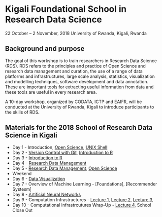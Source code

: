 # Kigali Foundational School in Research Data Science 
22 October – 2 November, 2018
University of Rwanda, Kigali, Rwanda

## Background and purpose 
The goal of this workshop is to train researchers in Research Data Science (RDS). RDS refers to the principles and practice of Open Science and research data management and curation, the use of a range of data platforms and infrastructures, large scale analysis, statistics, visualization and modelling techniques, software development and data annotation. These are important tools for extracting useful information from data and these tools are useful in every research area. 

A 10-day workshop, organized by CODATA, ICTP and EAIFR, will be conducted at the University of Rwanda, Kigali to introduce participants to the skills of RDS. 

## Materials for the 2018 School of Research Data Science in Kigali

   * Day 1 - Introduction, [Open Science](slides/OpenScienceMonday.pdf), [UNIX Shell](http://swcarpentry.github.io/shell-novice/)
   * Day 2 - [Version Control with Git](https://swcarpentry.github.io/git-novice/reference), [Introduction to R](https://swcarpentry.github.io/r-novice-gapminder/) 
   * Day 3 - [Introduction to R](https://swcarpentry.github.io/r-novice-gapminder/)
   * Day 4 - [Research Data Management](slides/Intro-DMPs.pdf)
   * Day 5 - [Research Data Management](slides/Intro-RDM-open-research.pdf), [Open Science](slides/OpenScienceFriday.pdf)
   * Weekend
   * Day 6 - [Data Visualization](slides/DataVizMaterials)
   * Day 7 - Overview of Machine Learning - [Foundations], [Recommender Systesm]
   * Day 8 - [Artificial Neural Networks](slides/Artificial_Nueral_Networks.pdf)
   * Day 9 - Computation Infrastructures - [Lecture 1](https://github.com/opensciencegrid/dosar/blob/master/docs/DataKigali2018/RDA-Lecture1-Kigali-2018.pdf), [Lecture 2](https://github.com/opensciencegrid/dosar/blob/master/docs/DataKigali2018/RDA-Lecture2-Kigali-2018.pdf), [Lecture 3](https://github.com/opensciencegrid/dosar/blob/master/docs/DataKigali2018/RDA-Lecture3-Kigali-2018.pdf), 
   * Day 10 - Computational Infrastrcutures Wrap-Up - [Lecture 4](https://github.com/opensciencegrid/dosar/blob/master/docs/DataKigali2018/RDA-Lecture4-Kigali-2018.pdf), School Close Out
